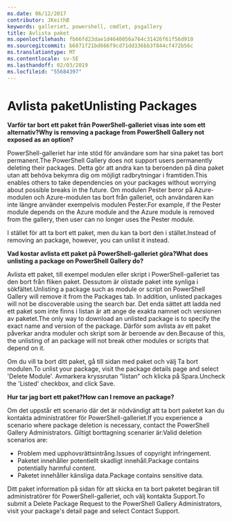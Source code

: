 ```yaml
---
ms.date: 06/12/2017
contributor: JKeithB
keywords: galleriet, powershell, cmdlet, psgallery
title: Avlista paket
ms.openlocfilehash: fb66fd23dae1d4640056a764c31426f61f56d910
ms.sourcegitcommit: b6871f21bd666f9cd71dd336bb3f844cf472b56c
ms.translationtype: MT
ms.contentlocale: sv-SE
ms.lasthandoff: 02/03/2019
ms.locfileid: "55684397"
---
```

# <a name="unlisting-packages"></a><span data-ttu-id="43864-103">Avlista paket</span><span class="sxs-lookup"><span data-stu-id="43864-103">Unlisting Packages</span></span>

<span data-ttu-id="43864-104">**Varför tar bort ett paket från PowerShell-galleriet visas inte som ett alternativ?**</span><span class="sxs-lookup"><span data-stu-id="43864-104">**Why is removing a package from PowerShell Gallery not exposed as an option?**</span></span>

<span data-ttu-id="43864-105">PowerShell-galleriet har inte stöd för användare som har sina paket tas bort permanent.</span><span class="sxs-lookup"><span data-stu-id="43864-105">The PowerShell Gallery does not support users permanently deleting their packages.</span></span>
<span data-ttu-id="43864-106">Detta gör att andra kan ta beroenden på dina paket utan att behöva bekymra dig om möjligt radbrytningar i framtiden.</span><span class="sxs-lookup"><span data-stu-id="43864-106">This enables others to take dependencies on your packages without worrying about possible breaks in the future.</span></span>
<span data-ttu-id="43864-107">Om modulen Pester beror på Azure-modulen och Azure-modulen tas bort från galleriet, och användaren kan inte längre använder exempelvis modulen Pester.</span><span class="sxs-lookup"><span data-stu-id="43864-107">For example, if the Pester module depends on the Azure module and the Azure module is removed from the gallery, then user can no longer uses the Pester module.</span></span>

<span data-ttu-id="43864-108">I stället för att ta bort ett paket, men du kan ta bort den i stället.</span><span class="sxs-lookup"><span data-stu-id="43864-108">Instead of removing an package, however, you can unlist it instead.</span></span>

<span data-ttu-id="43864-109">**Vad kostar avlista ett paket på PowerShell-galleriet göra?**</span><span class="sxs-lookup"><span data-stu-id="43864-109">**What does unlisting a package on PowerShell Gallery do?**</span></span>

<span data-ttu-id="43864-110">Avlista ett paket, till exempel modulen eller skript i PowerShell-galleriet tas den bort från fliken paket. Dessutom är olistade paket inte synliga i sökfältet.</span><span class="sxs-lookup"><span data-stu-id="43864-110">Unlisting a package such as module or script on PowerShell Gallery will remove it from the Packages tab. In addition, unlisted packages will not be discoverable using the search bar.</span></span>
<span data-ttu-id="43864-111">Det enda sättet att ladda ned ett paket som inte finns i listan är att ange de exakta namnet och versionen av paketet.</span><span class="sxs-lookup"><span data-stu-id="43864-111">The only way to download an unlisted package is to specify the exact name and version of the package.</span></span>
<span data-ttu-id="43864-112">Därför som avlista av ett paket påverkar andra moduler och skript som är beroende av den.</span><span class="sxs-lookup"><span data-stu-id="43864-112">Because of this, the unlisting of an package will not break other modules or scripts that depend on it.</span></span>

<span data-ttu-id="43864-113">Om du vill ta bort ditt paket, gå till sidan med paket och välj Ta bort modulen.</span><span class="sxs-lookup"><span data-stu-id="43864-113">To unlist your package, visit the package details page and select 'Delete Module'.</span></span> <span data-ttu-id="43864-114">Avmarkera kryssrutan ”listan” och klicka på Spara.</span><span class="sxs-lookup"><span data-stu-id="43864-114">Uncheck the 'Listed' checkbox, and click Save.</span></span>

<span data-ttu-id="43864-115">**Hur tar jag bort ett paket?**</span><span class="sxs-lookup"><span data-stu-id="43864-115">**How can I remove an package?**</span></span>

<span data-ttu-id="43864-116">Om det uppstår ett scenario där det är nödvändigt att ta bort paketet kan du kontakta administratörer för PowerShell-galleriet.</span><span class="sxs-lookup"><span data-stu-id="43864-116">If you experience a scenario where package deletion is necessary, contact the PowerShell Gallery Administrators.</span></span>
<span data-ttu-id="43864-117">Giltigt borttagning scenarier är:</span><span class="sxs-lookup"><span data-stu-id="43864-117">Valid deletion scenarios are:</span></span>
- <span data-ttu-id="43864-118">Problem med upphovsrättsintrång.</span><span class="sxs-lookup"><span data-stu-id="43864-118">Issues of copyright infringement.</span></span>
- <span data-ttu-id="43864-119">Paketet innehåller potentiellt skadligt innehåll.</span><span class="sxs-lookup"><span data-stu-id="43864-119">Package contains potentially harmful content.</span></span>
- <span data-ttu-id="43864-120">Paketet innehåller känsliga data.</span><span class="sxs-lookup"><span data-stu-id="43864-120">Package contains sensitive data.</span></span>

<span data-ttu-id="43864-121">Ditt paket information på sidan för att skicka en ta bort paketet begäran till administratörer för PowerShell-galleriet, och välj kontakta Support.</span><span class="sxs-lookup"><span data-stu-id="43864-121">To submit a Delete Package Request to the PowerShell Gallery Administrators, visit your package's detail page and select Contact Support.</span></span>
